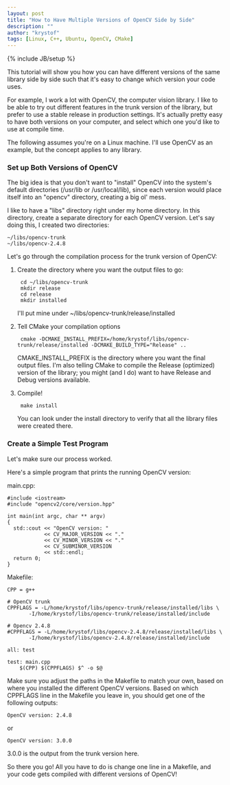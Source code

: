 ```yaml
---
layout: post
title: "How to Have Multiple Versions of OpenCV Side by Side"
description: ""
author: "krystof"
tags: [Linux, C++, Ubuntu, OpenCV, CMake]
---
```

{% include JB/setup %}

This tutorial will show you how you can have different versions of the same library side by side such that it's easy to change which version your code uses.

For example, I work a lot with OpenCV, the computer vision library. I like to be able to try out different features in the trunk version of the library, but prefer to use a stable release in production settings. It's actually pretty easy to have both versions on your computer, and select which one you'd like to use at compile time. 

The following assumes you're on a Linux machine. I'll use OpenCV as an example, but the concept applies to any library.


### Set up Both Versions of OpenCV

The big idea is that you don't want to "install" OpenCV into the system's default directories (/usr/lib or /usr/local/lib), since each version would place itself into an "opencv" directory, creating a big ol' mess.

I like to have a "libs" directory right under my home directory.
In this directory, create a separate directory for each OpenCV version. Let's say doing this, I created two directories:

	~/libs/opencv-trunk
	~/libs/opencv-2.4.8

Let's go through the compilation process for the trunk version of OpenCV:

1. Create the directory where you want the output files to go:

		cd ~/libs/opencv-trunk
		mkdir release
		cd release
		mkdir installed

	I'll put mine under ~/libs/opencv-trunk/release/installed

2. Tell CMake your compilation options

		cmake -DCMAKE_INSTALL_PREFIX=/home/krystof/libs/opencv-trunk/release/installed -DCMAKE_BUILD_TYPE="Release" .. 

	CMAKE_INSTALL_PREFIX is the directory where you want the final output files. I'm also telling CMake to compile the Release (optimized) version of the library; you might (and I do) want to have Release and Debug versions available.

3. Compile!

		make install

	You can look under the install directory to verify that all the library files were created there.



### Create a Simple Test Program

Let's make sure our process worked.

Here's a simple program that prints the running OpenCV version:

main.cpp:
```
#include <iostream>
#include "opencv2/core/version.hpp"

int main(int argc, char ** argv)
{
  std::cout << "OpenCV version: "
            << CV_MAJOR_VERSION << "." 
            << CV_MINOR_VERSION << "."
            << CV_SUBMINOR_VERSION
            << std::endl;
  return 0;
}
```

Makefile:
```
CPP = g++

# OpenCV trunk
CPPFLAGS = -L/home/krystof/libs/opencv-trunk/release/installed/libs \
	   -I/home/krystof/libs/opencv-trunk/release/installed/include

# Opencv 2.4.8
#CPPFLAGS = -L/home/krystof/libs/opencv-2.4.8/release/installed/libs \
	   -I/home/krystof/libs/opencv-2.4.8/release/installed/include

all: test

test: main.cpp
	$(CPP) $(CPPFLAGS) $^ -o $@
```

Make sure you adjust the paths in the Makefile to match your own, based on where you installed the different OpenCV versions. Based on which CPPFLAGS line in the Makefile you leave in, you should get one of the following outputs:
```
OpenCV version: 2.4.8
```
or
```
OpenCV version: 3.0.0
```
3.0.0 is the output from the trunk version here.

So there you go! All you have to do is change one line in a Makefile, and your code gets compiled with different versions of OpenCV!
